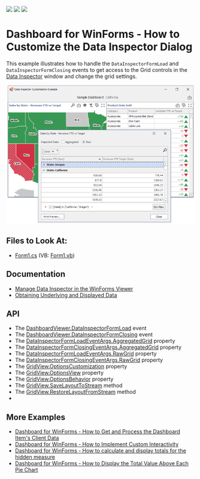 <!-- default badges list -->
![](https://img.shields.io/endpoint?url=https://codecentral.devexpress.com/api/v1/VersionRange/213673772/19.2.1%2B)
[![](https://img.shields.io/badge/Open_in_DevExpress_Support_Center-FF7200?style=flat-square&logo=DevExpress&logoColor=white)](https://supportcenter.devexpress.com/ticket/details/T828295)
[![](https://img.shields.io/badge/📖_How_to_use_DevExpress_Examples-e9f6fc?style=flat-square)](https://docs.devexpress.com/GeneralInformation/403183)
<!-- default badges end -->
# Dashboard for WinForms - How to Customize the Data Inspector Dialog

This example illustrates how to handle the `DataInspectorFormLoad` and `DataInspectorFormClosing` events to get access to the Grid controls in the [Data Inspector](https://docs.devexpress.com/Dashboard/401194) window and change the grid settings.

![Dashboard for WinForms - Data Inspector Cuatomization](/images/screenshot.png)

## Files to Look At:

* [Form1.cs](./CS/Form1.cs) (VB: [Form1.vb](./VB/Form1.vb))

## Documentation

* [Manage Data Inspector in the WinForms Viewer](https://docs.devexpress.com/Dashboard/403975/winforms-dashboard/winforms-viewer/manage-data-inspector-in-win-forms-viewer)
* [Obtaining Underlying and Displayed Data](https://docs.devexpress.com/Dashboard/17269/creating-the-designer-and-viewer-applications/winforms-viewer/obtaining-underlying-and-displayed-data)

## API

* The [DashboardViewer.DataInspectorFormLoad](https://docs.devexpress.com/Dashboard/DevExpress.DashboardWin.DashboardViewer.DataInspectorFormLoad) event
* The [DashboardViewer.DataInspectorFormClosing](https://docs.devexpress.com/Dashboard/DevExpress.DashboardWin.DashboardViewer.DataInspectorFormClosing) event
* The [DataInspectorFormLoadEventArgs.AggregatedGrid](https://docs.devexpress.com/Dashboard/DevExpress.DashboardWin.DataInspectorFormLoadEventArgs.AggregatedGrid) property
* The [DataInspectorFormClosingEventArgs.AggregatedGrid](https://docs.devexpress.com/Dashboard/DevExpress.DashboardWin.DataInspectorFormClosingEventArgs.AggregatedGrid) property
* The [DataInspectorFormLoadEventArgs.RawGrid](https://docs.devexpress.com/Dashboard/DevExpress.DashboardWin.DataInspectorFormLoadEventArgs.RawGrid) property
* The [DataInspectorFormClosingEventArgs.RawGrid](https://docs.devexpress.com/Dashboard/DevExpress.DashboardWin.DataInspectorFormClosingEventArgs.RawGrid) property
* The [GridView.OptionsCustomization](https://docs.devexpress.com/WindowsForms/DevExpress.XtraGrid.Views.Grid.GridView.OptionsCustomization) property
* The [GridView.OptionsView](https://docs.devexpress.com/WindowsForms/DevExpress.XtraGrid.Views.Grid.GridView.OptionsView) property
* The [GridView.OptionsBehavior](https://docs.devexpress.com/WindowsForms/DevExpress.XtraGrid.Views.Grid.GridView.OptionsBehavior) property
* The [GridView.SaveLayoutToStream](https://docs.devexpress.com/WindowsForms/DevExpress.XtraGrid.Views.Base.BaseView.SaveLayoutToStream(System.IO.Stream)) method
* The [GridView.RestoreLayoutFromStream](https://docs.devexpress.com/WindowsForms/DevExpress.XtraGrid.Views.Base.BaseView.RestoreLayoutFromStream(System.IO.Stream)) method
* 
## More Examples

* [Dashboard for WinForms - How to Get and Process the Dashboard Item's Client Data](https://github.com/DevExpress-Examples/how-to-obtain-a-dashboard-items-client-data-in-the-winforms-viewer-t140553)
* [Dashboard for WinForms - How to Implement Custom Interactivity](https://github.com/DevExpress-Examples/how-to-add-custom-interactivity-to-a-dashboard-displayed-in-the-winforms-viewer-t189795)
* [Dashboard for WinForms - How to calculate and display totals for the hidden measure](https://github.com/DevExpress-Examples/winforms-dashboard-how-to-display-hidden-field-totals)
* [Dashboard for WinForms - How to Display the Total Value Above Each Pie Chart](https://github.com/DevExpress-Examples/how-to-display-the-total-value-above-each-pie-chart)


